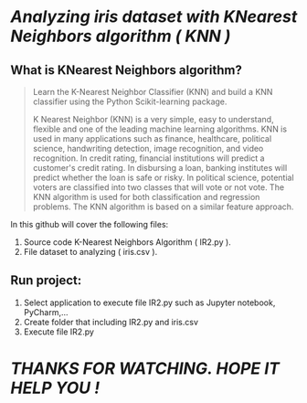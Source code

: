 # ***Analyzing iris dataset with KNearest Neighbors algorithm ( KNN )***
## **What is KNearest Neighbors algorithm?**

> Learn the K-Nearest Neighbor Classifier (KNN) and build a KNN classifier using the Python Scikit-learning package.
>
> K Nearest Neighbor (KNN) is a very simple, easy to understand, flexible and one of the leading machine learning algorithms. KNN is used in many applications such as finance, healthcare, political science, handwriting detection, image recognition, and video recognition. In credit rating, financial institutions will predict a customer's credit rating. In disbursing a loan, banking institutes will predict whether the loan is safe or risky. In political science, potential voters are classified into two classes that will vote or not vote. The KNN algorithm is used for both classification and regression problems. The KNN algorithm is based on a similar feature approach.
> 
In this github will cover the following files:
1. Source code K-Nearest Neighbors Algorithm ( IR2.py ).
2. File dataset to analyzing ( iris.csv ).

## **Run project:**
1. Select application to execute file IR2.py such as Jupyter notebook, PyCharm,...
2. Create folder that including IR2.py and iris.csv
3. Execute file IR2.py 
# ***THANKS FOR WATCHING. HOPE IT HELP YOU !*** 
